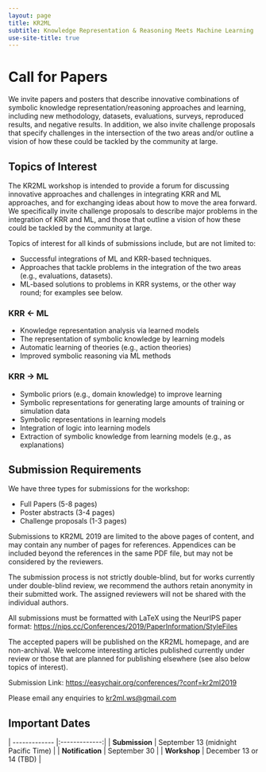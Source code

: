 ```yaml
---
layout: page
title: KR2ML
subtitle: Knowledge Representation & Reasoning Meets Machine Learning
use-site-title: true
---
```


# Call for Papers

We invite papers and posters that describe innovative combinations of symbolic knowledge representation/reasoning approaches and learning, including new methodology, datasets, evaluations, surveys, reproduced results, and negative results.
In addition, we also invite challenge proposals that specify challenges in the intersection of the two areas and/or outline a vision of how these could be tackled by the community at large.

## Topics of Interest 

The KR2ML workshop is intended to provide a forum for discussing innovative approaches and challenges in integrating KRR and ML approaches, and for exchanging ideas about how to move the area forward. We specifically invite challenge proposals to describe major problems in the integration of KRR and ML, and those that outline a vision of how these could be tackled by the community at large.

Topics of interest for all kinds of submissions include, but are not limited to:

- Successful integrations of ML and KRR-based techniques.
- Approaches that tackle problems in the integration of the two areas (e.g., evaluations, datasets).
- ML-based solutions to problems in KRR systems, or the other way round; for examples see below.

### KRR &larr; ML

- Knowledge representation analysis via learned models
- The representation of symbolic knowledge by learning models
- Automatic learning of theories (e.g., action theories)
- Improved symbolic reasoning via ML methods

### KRR &rarr; ML

- Symbolic priors (e.g., domain knowledge) to improve learning
- Symbolic representations for generating large amounts of training or simulation data
- Symbolic representations in learning models
- Integration of logic into learning models
- Extraction of symbolic knowledge from learning models (e.g., as explanations)

## Submission Requirements

We have three types for submissions for the workshop:

- Full Papers (5-8 pages)
- Poster abstracts (3-4 pages)
- Challenge proposals (1-3 pages)

Submissions to KR2ML 2019 are limited to the above pages of content, and may contain any number of pages for references. Appendices can be included beyond the references in the same PDF file, but may not be considered by the reviewers.

The submission process is not strictly double-blind, but for works currently under double-blind review, we recommend the authors retain anonymity in their submitted work. The assigned reviewers will not be shared with the individual authors.

All submissions must be formatted with LaTeX using the NeurIPS paper format: <https://nips.cc/Conferences/2019/PaperInformation/StyleFiles>

The accepted papers will be published on the KR2ML homepage, and are non-archival. We welcome interesting articles published currently under review or those that are planned for publishing elsewhere (see also below topics of interest).

Submission Link: <https://easychair.org/conferences/?conf=kr2ml2019>

Please email any enquiries to [kr2ml.ws@gmail.com](mailto:kr2ml.ws@gmail.com)

## Important Dates 

| ------------- |:-------------:|
| **Submission** | September 13 (midnight Pacific Time) |
| **Notification** | September 30 |
| **Workshop** | December 13 or 14 (TBD) |
